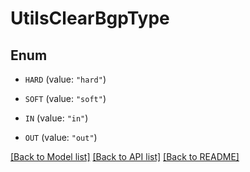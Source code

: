 # UtilsClearBgpType

## Enum


* `HARD` (value: `"hard"`)

* `SOFT` (value: `"soft"`)

* `IN` (value: `"in"`)

* `OUT` (value: `"out"`)


[[Back to Model list]](../README.md#documentation-for-models) [[Back to API list]](../README.md#documentation-for-api-endpoints) [[Back to README]](../README.md)


